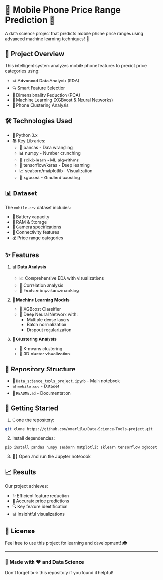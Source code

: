 # 📱 Mobile Phone Price Range Prediction 🎯

A data science project that predicts mobile phone price ranges using advanced machine learning techniques! 🚀

## 🎯 Project Overview

This intelligent system analyzes mobile phone features to predict price categories using:
- 📊 Advanced Data Analysis (EDA)
- 🔍 Smart Feature Selection
- 🧮 Dimensionality Reduction (PCA)
- 🤖 Machine Learning (XGBoost & Neural Networks)
- 📱 Phone Clustering Analysis

## 🛠️ Technologies Used

- 🐍 Python 3.x
- 📚 Key Libraries:
  - 🐼 pandas - Data wrangling
  - 📊 numpy - Number crunching
  - 🧠 scikit-learn - ML algorithms
  - 🤖 tensorflow/keras - Deep learning
  - 📈 seaborn/matplotlib - Visualization
  - 🚀 xgboost - Gradient boosting

## 📊 Dataset

The `mobile.csv` dataset includes:
- 🔋 Battery capacity
- 💾 RAM & Storage
- 📸 Camera specifications
- 📡 Connectivity features
- 💰 Price range categories

## ✨ Features

1. **📊 Data Analysis**
   - 📈 Comprehensive EDA with visualizations
   - 🔗 Correlation analysis
   - 🎯 Feature importance ranking

2. **🤖 Machine Learning Models**
   - 🚀 XGBoost Classifier
   - 🧠 Deep Neural Network with:
     - Multiple dense layers
     - Batch normalization
     - Dropout regularization

3. **📱 Clustering Analysis**
   - 🎯 K-means clustering
   - 🌟 3D cluster visualization

## 📂 Repository Structure

- 📓 `Data_science_tools_project.ipynb` - Main notebook
- 📊 `mobile.csv` - Dataset
- 📝 `README.md` - Documentation

## 🚀 Getting Started

1. Clone the repository:
```bash
git clone https://github.com/omarlila/Data-Science-Tools-project.git
```

2. Install dependencies:
```python
pip install pandas numpy seaborn matplotlib sklearn tensorflow xgboost
```

3. 🏃‍♂️ Open and run the Jupyter notebook

## 📈 Results

Our project achieves:
- ✨ Efficient feature reduction
- 🎯 Accurate price predictions
- 🔍 Key feature identification
- 📊 Insightful visualizations

## 📄 License

Feel free to use this project for learning and development! 🎓

---
### 🌟 Made with ❤️ and Data Science

Don't forget to ⭐ this repository if you found it helpful!
